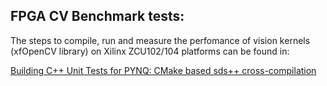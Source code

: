 ## FPGA CV Benchmark tests:

The steps to compile, run and measure the perfomance of vision kernels (xfOpenCV library) on Xilinx ZCU102/104 platforms can be found in:

[Building C++ Unit Tests for PYNQ: CMake based sds++ cross-compilation](https://github.com/Xilinx/PYNQ-ComputerVision/blob/v2018.2/applicationCode/unitTests/testC%2B%2B/README.md)
